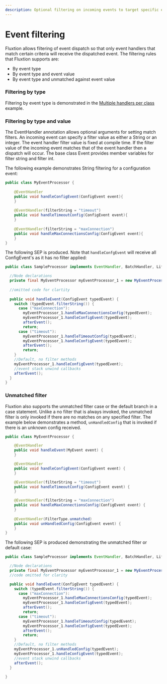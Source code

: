 ```yaml
---
description: Optional filtering on incoming events to target specific event handlers
---
```


# Event filtering

Fluxtion allows filtering of event dispatch so that only event handlers that match certain criteria will receive the dispatched event. The filtering rules that Fluxtion supports are:

* By event type 
* By event type and event value
* By event type and unmatched against event value

### Filtering by type

Filtering by event type is demonstrated in the [Multiple handlers per class](multiple-handlers-per-class.md) example.

### Filtering by type and value

The EventHandler annotation allows optional arguments for setting match filters. An incoming event can specify a filter value as either a String or an integer. The event handler filter value is fixed at compile time. If the filter value of the incoming event matches that of the event handler then a dispatch will occur. The base class Event provides member variables for filter string and filter int.

The following example demonstrates String filtering for a configuration event:

```java
public class MyEventProcessor {
    
    @EventHandler
    public void handleConfigEvent(ConfigEvent event){    
    }
    
    @EventHandler(filterString = "timeout")
    public void handleTimeoutConfig(ConfigEvent event){
    }
    
    @EventHandler(filterString = "maxConnection")
    public void handleMaxConnectionsConfig(ConfigEvent event){
    }
}
```

The following SEP is produced. Note that `handleConfgEvent` will receive all ConfigEvent's as it has no filter applied:

```java
public class SampleProcessor implements EventHandler, BatchHandler, Lifecycle {

  //Node declarations
  private final MyEventProcessor myEventProcessor_1 = new MyEventProcessor();
 
  //omitted code for clartity
  
  public void handleEvent(ConfigEvent typedEvent) {
    switch (typedEvent.filterString()) {
      case ("maxConnection"):
        myEventProcessor_1.handleMaxConnectionsConfig(typedEvent);
        myEventProcessor_1.handleConfigEvent(typedEvent);
        afterEvent();
        return;
      case ("timeout"):
        myEventProcessor_1.handleTimeoutConfig(typedEvent);
        myEventProcessor_1.handleConfigEvent(typedEvent);
        afterEvent();
        return;
    }
    //Default, no filter methods
    myEventProcessor_1.handleConfigEvent(typedEvent);
    //event stack unwind callbacks
    afterEvent();
  }
}
```

### Unmatched filter

Fluxtion also supports the unmatched filter case or the default branch in a case statement. Unlike a no filter that is always invoked, the unmatched filter is only invoked if there are no matches on any specified filter. The example below demonstrates a method, `unHandledConfig` that is invoked if there is an unknown config received.

```java
public class MyEventProcessor {

    @EventHandler
    public void handleEvent(MyEvent event) {
    }

    @EventHandler
    public void handleConfigEvent(ConfigEvent event) {
    }

    @EventHandler(filterString = "timeout")
    public void handleTimeoutConfig(ConfigEvent event) {
    }

    @EventHandler(filterString = "maxConnection")
    public void handleMaxConnectionsConfig(ConfigEvent event) {
    }
    
    @EventHandler(FilterType.unmatched)
    public void unHandledConfig(ConfigEvent event) {
    }
}
```

The following SEP is produced demonstrating the unmatched filter or default case:

```java
public class SampleProcessor implements EventHandler, BatchHandler, Lifecycle {

  //Node declarations
  private final MyEventProcessor myEventProcessor_1 = new MyEventProcessor();
  //code omitted for clarity

  public void handleEvent(ConfigEvent typedEvent) {
    switch (typedEvent.filterString()) {
      case ("maxConnection"):
        myEventProcessor_1.handleMaxConnectionsConfig(typedEvent);
        myEventProcessor_1.handleConfigEvent(typedEvent);
        afterEvent();
        return;
      case ("timeout"):
        myEventProcessor_1.handleTimeoutConfig(typedEvent);
        myEventProcessor_1.handleConfigEvent(typedEvent);
        afterEvent();
        return;
    }
    //Default, no filter methods
    myEventProcessor_1.unHandledConfig(typedEvent);
    myEventProcessor_1.handleConfigEvent(typedEvent);
    //event stack unwind callbacks
    afterEvent();
  }
  
}
```

